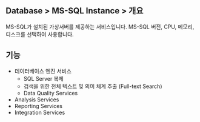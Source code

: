 ## Database > MS-SQL Instance > 개요
MS-SQL가 설치된 가상서버를 제공하는 서비스입니다. 
MS-SQL 버전, CPU, 메모리, 디스크를 선택하여 사용합니다. 

## 기능
- 데이터베이스 엔진 서비스
  - SQL Server 복제
  - 검색을 위한 전체 텍스트 및 의미 체계 추출 (Full-text Search)
  - Data Quality Services
- Analysis Services	
- Reporting Services
- Integration Services	


